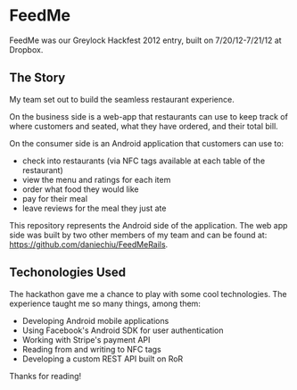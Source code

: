FeedMe
======

FeedMe was our Greylock Hackfest 2012 entry,
built on 7/20/12-7/21/12 at Dropbox.

The Story
---------
My team set out to build the seamless restaurant experience.

On the business side is a web-app that restaurants can use
to keep track of where customers and seated, what they have ordered,
and their total bill.

On the consumer side is an Android application that customers can use to:
* check into restaurants (via NFC tags available at each table
of the restaurant)
* view the menu and ratings for each item
* order what food they would like
* pay for their meal
* leave reviews for the meal they just ate

This repository represents the Android side of the application.
The web app side was built by two other members of my team and can
be found at: https://github.com/daniechiu/FeedMeRails.

Techonologies Used
------------------
The hackathon gave me a chance to play with some cool technologies.
The experience taught me so many things, among them:
* Developing Android mobile applications
* Using Facebook's Android SDK for user authentication
* Working with Stripe's payment API
* Reading from and writing to NFC tags 
* Developing a custom REST API built on RoR

Thanks for reading!
